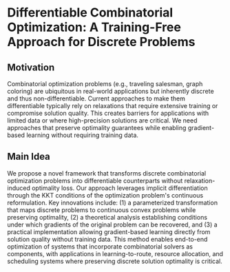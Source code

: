 # Differentiable Combinatorial Optimization: A Training-Free Approach for Discrete Problems

## Motivation
Combinatorial optimization problems (e.g., traveling salesman, graph coloring) are ubiquitous in real-world applications but inherently discrete and thus non-differentiable. Current approaches to make them differentiable typically rely on relaxations that require extensive training or compromise solution quality. This creates barriers for applications with limited data or where high-precision solutions are critical. We need approaches that preserve optimality guarantees while enabling gradient-based learning without requiring training data.

## Main Idea
We propose a novel framework that transforms discrete combinatorial optimization problems into differentiable counterparts without relaxation-induced optimality loss. Our approach leverages implicit differentiation through the KKT conditions of the optimization problem's continuous reformulation. Key innovations include: (1) a parameterized transformation that maps discrete problems to continuous convex problems while preserving optimality, (2) a theoretical analysis establishing conditions under which gradients of the original problem can be recovered, and (3) a practical implementation allowing gradient-based learning directly from solution quality without training data. This method enables end-to-end optimization of systems that incorporate combinatorial solvers as components, with applications in learning-to-route, resource allocation, and scheduling systems where preserving discrete solution optimality is critical.